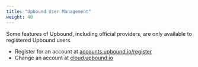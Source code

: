 ```yaml
---
title: "Upbound User Management"
weight: 40
---
```

Some features of Upbound, including official providers, are only available to registered Upbound users.

- Register for an account at [accounts.upbound.io/register](accounts.upbound.io/register)
- Change an account at [cloud.upbound.io](cloud.upbound.io)




